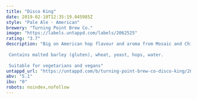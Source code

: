 ```yaml
---
title: "Disco King"
date: 2019-02-10T12:35:19.045985Z
style: "Pale Ale - American"
brewery: "Turning Point Brew Co."
image: "https://labels.untappd.com/labels/2062525"
rating: "3.7"
description: "Big on American hop flavour and aroma from Mosaic and Chinook hops. Drinkability for its ABV from a clean malt base. A real juicy one!  Contains malted barley (gluten), wheat, yeast, hops, water.  Suitable for vegetarians and vegans"
untappd_url: "https://untappd.com/b/turning-point-brew-co-disco-king/2062525"
abv: "5.1"
ibu: "0"
robots: noindex,nofollow
---
```

